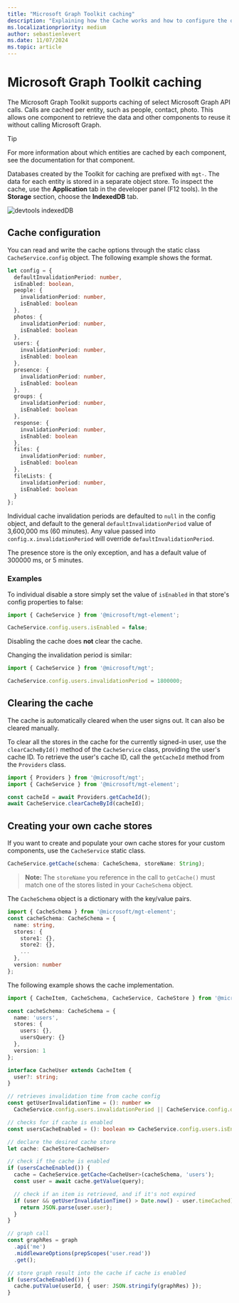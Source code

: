```yaml
---
title: "Microsoft Graph Toolkit caching"
description: "Explaining how the Cache works and how to configure the options provided to developers"
ms.localizationpriority: medium
author: sebastienlevert
ms.date: 11/07/2024
ms.topic: article
---
```


# Microsoft Graph Toolkit caching

The Microsoft Graph Toolkit supports caching of select Microsoft Graph API calls. Calls are cached per entity, such as people, contact, photo. This allows one component to retrieve the data and other components to reuse it without calling Microsoft Graph.

> [!TIP]
> For more information about which entities are cached by each component, see the documentation for that component.

Databases created by the Toolkit for caching are prefixed with `mgt-`. The data for each entity is stored in a separate object store. To inspect the cache, use the **Application** tab in the developer panel (F12 tools). In the **Storage** section, choose the **IndexedDB** tab.

![devtools indexedDB](../images/indexedDBpanel.png)

## Cache configuration

You can read and write the cache options through the static class `CacheService.config` object. The following example shows the format.

```TypeScript
let config = {
  defaultInvalidationPeriod: number,
  isEnabled: boolean,
  people: {
    invalidationPeriod: number,
    isEnabled: boolean
  },
  photos: {
    invalidationPeriod: number,
    isEnabled: boolean
  },
  users: {
    invalidationPeriod: number,
    isEnabled: boolean
  },
  presence: {
    invalidationPeriod: number,
    isEnabled: boolean
  },
  groups: {
    invalidationPeriod: number,
    isEnabled: boolean
  },
  response: {
    invalidationPeriod: number,
    isEnabled: boolean
  },
  files: {
    invalidationPeriod: number,
    isEnabled: boolean
  },
  fileLists: {
    invalidationPeriod: number,
    isEnabled: boolean
  }
};
```

Individual cache invalidation periods are defaulted to `null` in the config object, and default to the general `defaultInvalidationPeriod` value of 3,600,000 ms (60 minutes). Any value passed into `config.x.invalidationPeriod` will override `defaultInvalidationPeriod`.

The presence store is the only exception, and has a default value of 300000 ms, or 5 minutes.

### Examples

To individual disable a store simply set the value of `isEnabled` in that store's config properties to false:
```JavaScript
import { CacheService } from '@microsoft/mgt-element';

CacheService.config.users.isEnabled = false;
```
Disabling the cache does **not** clear the cache.

Changing the invalidation period is similar:

```JavaScript
import { CacheService } from '@microsoft/mgt';

CacheService.config.users.invalidationPeriod = 1800000;
```

## Clearing the cache

The cache is automatically cleared when the user signs out. It can also be cleared manually.

To clear all the stores in the cache for the currently signed-in user, use the `clearCacheById()` method of the `CacheService` class, providing the user's cache ID. To retrieve the user's cache ID, call the `getCacheId` method from the `Providers` class.

```JavaScript
import { Providers } from '@microsoft/mgt';
import { CacheService } from '@microsoft/mgt-element';

const cacheId = await Providers.getCacheId();
await CacheService.clearCacheById(cacheId);
```

## Creating your own cache stores

If you want to create and populate your own cache stores for your custom components, use the `CacheService` static class.

```JavaScript
CacheService.getCache(schema: CacheSchema, storeName: String);
```
> **Note:** The `storeName` you reference in the call to `getCache()` must match one of the stores listed in your `CacheSchema` object.

The `CacheSchema` object is a dictionary with the key/value pairs.

```TypeScript
import { CacheSchema } from '@microsoft/mgt-element';
const cacheSchema: CacheSchema = {
  name: string,
  stores: {
    store1: {},
    store2: {},
    ...
  },
  version: number
};
```

The following example shows the cache implementation.

```TypeScript
import { CacheItem, CacheSchema, CacheService, CacheStore } from '@microsoft/mgt-element';

const cacheSchema: CacheSchema = {
  name: 'users',
  stores: {
    users: {},
    usersQuery: {}
  },
  version: 1
};

interface CacheUser extends CacheItem {
  user?: string;
}

// retrieves invalidation time from cache config
const getUserInvalidationTime = (): number =>
  CacheService.config.users.invalidationPeriod || CacheService.config.defaultInvalidationPeriod;

// checks for if cache is enabled
const usersCacheEnabled = (): boolean => CacheService.config.users.isEnabled && CacheService.config.isEnabled;

// declare the desired cache store
let cache: CacheStore<CacheUser>

// check if the cache is enabled
if (usersCacheEnabled()) {
  cache = CacheService.getCache<CacheUser>(cacheSchema, 'users');
  const user = await cache.getValue(query);

  // check if an item is retrieved, and if it's not expired
  if (user && getUserInvalidationTime() > Date.now() - user.timeCached) {
    return JSON.parse(user.user);
  }
}

// graph call
const graphRes = graph
  .api('me')
  .middlewareOptions(prepScopes('user.read'))
  .get();

// store graph result into the cache if cache is enabled
if (usersCacheEnabled()) {
  cache.putValue(userId, { user: JSON.stringify(graphRes) });
}
```
